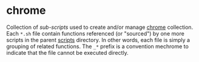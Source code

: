 chrome
=====

Collection of _sub-scripts_ used to create and/or manage [chrome](../../../fiddles/chrome) collection.  
Each `*.sh` file contain functions referenced (or "sourced") by one more scripts in the parent [scripts](../..)
directory.  In other words, each file is simply a grouping of related functions.  The `_*` prefix is
a convention mechrome to indicate that the file cannot be executed directly.
